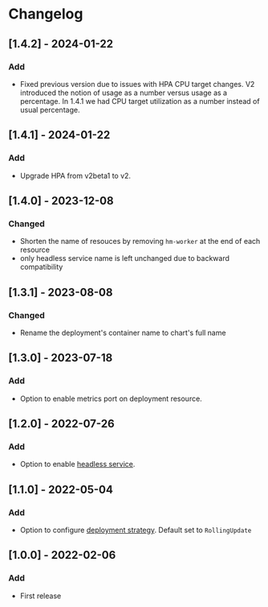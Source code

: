 # Changelog

## [1.4.2] - 2024-01-22
### Add

* Fixed previous version due to issues with HPA CPU target changes. V2 introduced the notion of usage as a number versus usage as a percentage. In 1.4.1 we had CPU target utilization as a number instead of usual percentage.

## [1.4.1] - 2024-01-22
### Add

* Upgrade HPA from v2beta1 to v2.

## [1.4.0] - 2023-12-08
### Changed

* Shorten the name of resouces by removing `hm-worker` at the end of each resource
* only headless service name is left unchanged due to backward compatibility


## [1.3.1] - 2023-08-08
### Changed

* Rename the deployment's container name to chart's full name


## [1.3.0] - 2023-07-18
### Add

* Option to enable metrics port on deployment resource.

## [1.2.0] - 2022-07-26
### Add

* Option to enable [headless service](https://kubernetes.io/docs/concepts/services-networking/service/#headless-services).


## [1.1.0] - 2022-05-04
### Add

* Option to configure [deployment strategy](https://kubernetes.io/docs/concepts/workloads/controllers/deployment/#strategy). Default set to `RollingUpdate`


## [1.0.0] - 2022-02-06
### Add

* First release
